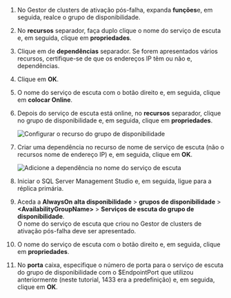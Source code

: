 1. No Gestor de clusters de ativação pós-falha, expanda **funções**e, em seguida, realce o grupo de disponibilidade.  

2. No **recursos** separador, faça duplo clique o nome do serviço de escuta e, em seguida, clique em **propriedades**.

3. Clique em de **dependências** separador. Se forem apresentados vários recursos, certifique-se de que os endereços IP têm ou não e, dependências.  

4. Clique em **OK**.

5. O nome do serviço de escuta com o botão direito e, em seguida, clique em **colocar Online**.

6. Depois do serviço de escuta está online, no **recursos** separador, clique no grupo de disponibilidade e, em seguida, clique em **propriedades**.
   
    ![Configurar o recurso do grupo de disponibilidade](./media/virtual-machines-sql-server-configure-alwayson-availability-group-listener/IC678772.gif)

7. Criar uma dependência no recurso de nome de serviço de escuta (não o recursos nome de endereço IP) e, em seguida, clique em **OK**.
   
    ![Adicione a dependência no nome do serviço de escuta](./media/virtual-machines-sql-server-configure-alwayson-availability-group-listener/IC678773.gif)

8. Iniciar o SQL Server Management Studio e, em seguida, ligue para a réplica primária.

9. Aceda a **AlwaysOn alta disponibilidade** > **grupos de disponibilidade** > **\<AvailabilityGroupName\>**   >  **Serviços de escuta do grupo de disponibilidade**.  
    O nome do serviço de escuta que criou no Gestor de clusters de ativação pós-falha deve ser apresentado.

10. O nome do serviço de escuta com o botão direito e, em seguida, clique em **propriedades**.

11. No **porta** caixa, especifique o número de porta para o serviço de escuta do grupo de disponibilidade com o $EndpointPort que utilizou anteriormente (neste tutorial, 1433 era a predefinição) e, em seguida, clique em **OK**.

